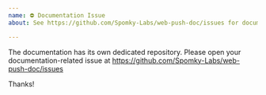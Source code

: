 ```yaml
---
name: ⛔ Documentation Issue
about: See https://github.com/Spomky-Labs/web-push-doc/issues for documentation issues

---
```


The documentation has its own dedicated repository. Please open your
documentation-related issue at https://github.com/Spomky-Labs/web-push-doc/issues

Thanks!